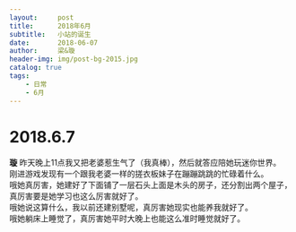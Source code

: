 ```yaml
---
layout:     post
title:      2018年6月
subtitle:   小站的诞生
date:       2018-06-07
author:     梁&璇
header-img: img/post-bg-2015.jpg
catalog: true
tags:
    - 日常
    - 6月
---
```

# 2018.6.7

**璇**
	昨天晚上11点我又把老婆惹生气了（我真棒），然后就答应陪她玩迷你世界。    
	刚进游戏发现有一个跟我老婆一样的搓衣板妹子在蹦蹦跳跳的忙碌着什么。   
	哦她真厉害，她建好了下面铺了一层石头上面是木头的房子，还分割出两个屋子，真厉害要是她学习也这么厉害就好了。   
	哦她说这算什么，我以前还建别墅呢，真厉害她现实也能养我就好了。   
	哦她躺床上睡觉了，真厉害她平时大晚上也能这么准时睡觉就好了。
	
    